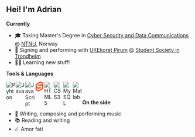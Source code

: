 Hei!
I'm Adrian
----------
**Currently**
- 🎓 Taking Master's Degree in <a href="https://www.ntnu.no/studier/mtkom">Cyber Security and Data Communications</a> @ <a href="https://www.ntnu.edu">NTNU</a>, Norway
- 🎼 Signing and performing with <a href="https://www.instagram.com/ukekoretpirum/">UKEkoret Pirum</a> @ <a href="https://www.samfundet.no">Student Society in Trondheim</a>
- 👨‍💻 Learning new stuff!

**Tools & Languages**

<img align="left" alt="Pyhton" width="26px" src="https://img.icons8.com/color/48/000000/python.png" />
<img align="left" alt="Java" width="26px" src="https://img.icons8.com/color/48/000000/java-coffee-cup-logo.png" />
<img align="left" alt="JavaScript" width="26px" src="https://img.icons8.com/color/48/000000/javascript.png" />
<img align="left" alt="Svelte" width="26px" src="https://raw.githubusercontent.com/github/explore/42198dc9113595ddd22cc12771bb719c8cf08b67/topics/svelte/svelte.png" />
<img align="left" alt="HTML5" width="26px" src="https://img.icons8.com/color/48/000000/html-5.png" />
<img align="left" alt="CSS3" width="26px" src="https://img.icons8.com/color/48/000000/css3.png" />
<img align="left" alt="MySQL" width="26px" src="https://img.icons8.com/color/48/000000/mysql.png"/>
<img align="left" alt="Matlab" width="26px" src="https://img.icons8.com/fluent/48/000000/matlab.png" />
<br></br>

**On the side**
- 🎻 Writing, composing and performing music
- 📚 Reading and writing
- ☄️ Amor fati

